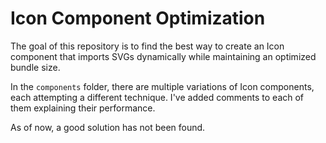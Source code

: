 # Icon Component Optimization

The goal of this repository is to find the best way to create an Icon component that imports SVGs dynamically while maintaining an optimized bundle size.

In the `components` folder, there are multiple variations of Icon components, each attempting a different technique. I've added comments to each of them explaining their performance.

As of now, a good solution has not been found.